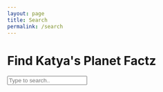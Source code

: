```yaml
---
layout: page
title: Search
permalink: /search
---
```


<div class="wrapper">
  <h1>Find Katya's Planet Factz</h1>
  <div class="search-input">
    <a href="" target="_blank" hidden></a>
    <input type="text" placeholder="Type to search..">
    <div class="autocom-box">
      <!-- here list are inserted from javascript -->
    </div>
    <!-- <div class="icon"><i class="fas fa-search"></i></div> -->
  </div>
</div>
